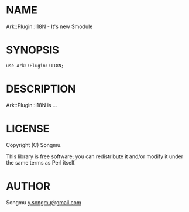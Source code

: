 # NAME

Ark::Plugin::I18N - It's new $module

# SYNOPSIS

    use Ark::Plugin::I18N;

# DESCRIPTION

Ark::Plugin::I18N is ...

# LICENSE

Copyright (C) Songmu.

This library is free software; you can redistribute it and/or modify
it under the same terms as Perl itself.

# AUTHOR

Songmu <y.songmu@gmail.com>
